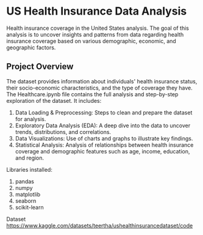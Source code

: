 # US Health Insurance Data Analysis
Health insurance coverage in the United States analysis. The goal of this analysis is to uncover insights and patterns from data regarding health insurance coverage based on various demographic, economic, and geographic factors.

## Project Overview
The dataset provides information about individuals' health insurance status, their socio-economic characteristics, and the type of coverage they have.
The Healthcare.ipynb file contains the full analysis and step-by-step exploration of the dataset. It includes:

1. Data Loading & Preprocessing: Steps to clean and prepare the dataset for analysis.
2. Exploratory Data Analysis (EDA): A deep dive into the data to uncover trends, distributions, and correlations.
3. Data Visualizations: Use of charts and graphs to illustrate key findings.
4. Statistical Analysis: Analysis of relationships between health insurance coverage and demographic features such as age, income, education, and region.

Libraries installed:
1. pandas
2. numpy
3. matplotlib
4. seaborn
5. scikit-learn


Dataset
https://www.kaggle.com/datasets/teertha/ushealthinsurancedataset/code


